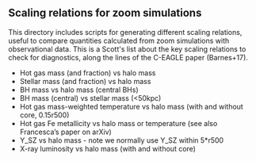 Scaling relations for zoom simulations
---
This directory includes scripts for generating different scaling relations, useful to
compare quantities calculated from zoom simulations with observational data. This is a 
Scott's list about the key scaling relations to check for diagnostics, along the lines 
of the C-EAGLE paper (Barnes+17).

- Hot gas mass (and fraction) vs halo mass
- Stellar mass (and fraction) vs halo mass
- BH mass vs halo mass (central BHs)
- BH mass (central) vs stellar mass (<50kpc)
- Hot gas mass-weighted temperature vs halo mass (with and without core, 0.15r500)
- Hot gas Fe metallicity vs halo mass or temperature (see also Francesca’s paper on arXiv)
- Y_SZ vs halo mass - note we normally use Y_SZ within 5*r500
- X-ray luminosity vs halo mass (with and without core)
